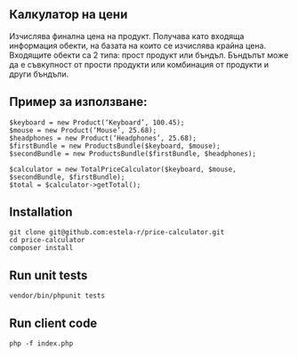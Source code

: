 ## Калкулатор на цени

Изчислява финална цена на продукт. Получава като входяща информация обекти, на базата на които се изчислява крайна цена. Входящите обекти са 2 типа: прост продукт или бъндъл. Бъндълът може да е съвкупност от прости продукти или комбинация от продукти и други бъндъли. 

## Пример за използване: 

```
$keyboard = new Product(‘Keyboard’, 100.45); 
$mouse = new Product(‘Mouse’, 25.68); 
$headphones = new Product(‘Headphones’, 25.68); 
$firstBundle = new ProductsBundle($keyboard, $mouse); 
$secondBundle = new ProductsBundle($firstBundle, $headphones); 

$calculator = new TotalPriceCalculator($keyboard, $mouse, $secondBundle, $firstBundle); 
$total = $calculator->getTotal();
```

## Installation
```
git clone git@github.com:estela-r/price-calculator.git
cd price-calculator
composer install
```

## Run unit tests
```
vendor/bin/phpunit tests
```

## Run client code
```
php -f index.php
```
